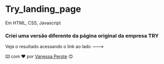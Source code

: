 # Try_landing_page

Em HTML, CSS, Javascript 

### Criei uma versão diferente da página original da empresa TRY
Veja o resultado acessando o link ao lado --->

⌨️ com ❤️ por [Vanessa Perote](https://gist.github.com/vanperote) 😊
